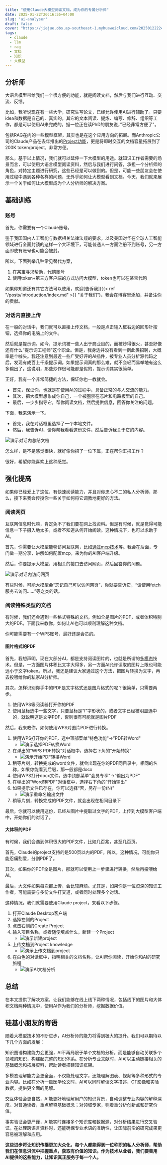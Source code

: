 ```yaml
---
title: "使用Claude大模型阅读文档，成为你的专属分析师"
date: 2025-01-22T20:16:55+04:00
slug: 'ai-analyser'
draft: false
cover: "https://jiejue.obs.ap-southeast-1.myhuaweicloud.com/20250122224004599.webp"
tags:
  - claude
  - llm
  - rag
  - 文档
  - 知识
  - 大模型
---
```

## 分析师

<!--more-->

大语言模型带给我们一个很方便的功能，就是阅读文档，然后与我们进行互动、交流、反馈。

比如，我听说现在有一些大学，研究生写论文，已经允许使用AI进行辅助了。只要idea和数据是自己的、真实的，其它的文本阅读、提炼、编写、修辞、组织等工作，都是可以使用AI来完成的。据一位正在读PhD的朋友说，”已经非常方便了"。

包括RAG在内的一些模型框架，其实也是在这个应用方向的拓展。而Anthropic公司的Claude产品在去年推出的[Project功能](https://www.anthropic.com/news/projects)，更是将即时交互的文档容量拓展到了200K token/project，非常方便。

那么，基于以上情况，我们就可以延伸一下大模型的用途。就知识工作者需要的场景而言，可以使用大语言模型阅读资料，然后与我们进行问答，承担一个分析师的角色，对特定主题进行研究，这些已经是可以做到的。但是，可能一些朋友会在使用过程中遇到各种各样的问题，无外乎如何让大模型看到文档。今天，我们就来展示一个关于如何让大模型成为个人分析师的解决方案。

## 基础训练

### 账号

首先，你需要有一个Claude账号。

鉴于我国国内人工智能与数据相关法律法规的要求，以及美国对华在全球人工智能领域进行全面封锁的这样一个大环境下，可能普通人一方面注册不到账号，另一方面即使有账号也可能会被封。

所以，下面列举几种常见替代方案，

1. 在某宝寻求帮助，代购账号
2. 使用token+第三方客户端的方式访问大模型，token也可以在某宝代购

如果你知道还有其它方法可以使用，欢迎[告诉我]({{< ref "/posts/introduction/index.md" >}} "关于我们")，我会在博客里添加，并备注你的贡献。

### 对话内直接上传

在一般的对话中，我们就可以直接上传文档，一般是点击输入框右边的回形针按钮，选择你的电脑上的文件。

然后就是提示词。如今，提示词被一些人出于商业目的，而被炒得很火，甚至好像还有什么“提示词工程师"这个职业。但是，我身边并没有看到一例此类招聘，大概率是个噱头。我还注意到最近一些广受好评的AI插件，被专业人员分析源代码之后，发现有成百上千条提示词。如果提示词真的那么难，就不会轻而易举地有这么多输出了，这说明，那些炒作很可能都是假的，提示词其实很简单。

正好，我有一个非常简捷的方法，保证你也一教就会。

- 首先，保证你，也就是在使用AI的过程中，具备正常的与人交流的能力。
- 其次，把大模型想象成你自己，一个被圈禁在芯片和电路板里的自己。
- 最后，一步步指导它，帮你阅读文档，然后提供信息，回答你关注的问题。

下面，我来演示一下。

- 首先，我在对话框里选择了一个本地文件。
- 然后，我告诉AI，请你帮我看看这份文件，然后告诉我关于它的内容。

![演示对话内总结文档](https://jiejue.obs.ap-southeast-1.myhuaweicloud.com/20250122213024593.webp)

怎么样，是不是感觉很快，就好像你招了一位下属，正在帮你汇报工作？

很好，希望你能喜欢上这种感觉。

## 强化提高

如果你已经爱上了这位，有快速阅读能力，并且对你忠心不二的私人分析师，那么，接下来我会传授你一些关于如何将它调教地更好的方法。

### 阅读网页

互联网信息时代嘛，肯定免不了我们要在网上找资料。但是有时候，就是觉得可能信息一下子摄入地太多，或者不知道从何开始阅读。这种情况下，也可以求助于AI。

首先，你需要让大模型能够访问互联网，比如[通过mcp技术](https://github.com/modelcontextprotocol/servers/tree/main/src/fetch#configure-for-claudeapp)等。我会在后面，专门做一期分享，讲解如何配置mcp，来为你的AI客户端升级。

然后，你要提示大模型，用相关的接口去访问网页，然后回答你的问题。

![演示对话内访问网页](https://jiejue.obs.ap-southeast-1.myhuaweicloud.com/20250122210334622.webp)

有些时候，可能大模型会“忘记自己可以访问网页”，你就要告诉它，“请使用fetch服务去访问……”等之类的话。

### 阅读特殊类型的文档

有时候，我们还会遇到一些格式特殊的文档，例如全是图片的PDF，或者体积特别大的PDF。下面我来教你，如何让AI也可以顺利理解这种文档。

你可能需要有一个WPS账号，最好还是会员的。

#### 图片格式的PDF

首先，我想声明，现在大部分AI，都是支持阅读图片的，也就是所谓的[多模态](https://openai.com/index/multimodal-neurons/)技术。但是，一方面图片体积比文字大得多，另一方面AI允许读取的图片上限也可能远小于文字token。所以，我还是建议大家通过这个方法，把图片转换为文字，再去投喂给你的私家AI分析师。

其次，怎样识别你手中的PDF是文字格式还是图片格式的呢？很简单，只需要两步。

1. 使用WPS等阅读器打开你的PDF
2. 使用鼠标选中一些文字，只要鼠标是“I"字形状的，或者文字已经被明显选中的，就说明这是文字PDF，否则很有可能就是图片PDF

然后，我来教你，如何使用WPS对图片PDF进行转换。

1. 使用WPS打开你的PDF，选中顶部菜单”特色功能"->”PDF转Word"
   - ![演示选择PDF转换Word](https://jiejue.obs.ap-southeast-1.myhuaweicloud.com/20250122220028814.webp)
2. 在弹出的“WPS PDF转换"对话框中，选择右下角的”开始转换"
   - ![演示开始PDF转换Word](https://jiejue.obs.ap-southeast-1.myhuaweicloud.com/20250122220330154.webp)
3. 稍等片刻，转换完成的word文件，就会出现在你的PDF同目录中，相同的名称，如果你能看到后缀，那一般都是docx
4. 使用WPS打开docx文件，选中顶部菜单“会员专享"->”输出为PDF"
5. 在弹出的“Word转PDF"对话框中，选择右下角的”开始输出"
6. 如果提示文件已存在，你可以选择“否，另存一份(N)"
   - ![演示重命名输出文件](https://jiejue.obs.ap-southeast-1.myhuaweicloud.com/20250122220845126.webp)
7. 稍等片刻，转换完成的PDF文件，就会出现在相同目录下

最后，你就可以使用这份，已经从图片中提取过文字的PDF，上传到大模型客户端中，开始你们的对话了。

#### 大体积的PDF

有时候，我们会遇到体积很大的PDF文件，比如几百兆，甚至几百页。

首先，Claude的project支持的是500页以内的PDF。所以，这种情况，可能你只能忍痛割爱，分割PDF了。

其次，如果你的PDF全是图片，那就可以使用上一步骤进行转换，然后再投喂给AI。

最后，大文件如果每次都上传，会比较麻烦。尤其是，如果你是一位资深的知识工作者，可能需要与多份文件打交道，或者同时处理多个对话。

这种情况，我们就需要使用Claude project，来看以下步骤。

1. 打开Claude Desktop客户端
2. 选择左侧的Project
3. 点击右侧的Create Project
4. 输入项目名称，或者随便填点什么，新建一个Project
   - ![演示新建project](https://jiejue.obs.ap-southeast-1.myhuaweicloud.com/20250122221709933.webp)
5. 上传文档到Project knowledge
   - ![演示上传文档到project](https://jiejue.obs.ap-southeast-1.myhuaweicloud.com/20250122221440389.webp)
6. 在白色的对话框中，指明相关的文档名称，让AI帮你阅读，开始你和AI的研究旅程
   - ![演示AI文档分析](https://jiejue.obs.ap-southeast-1.myhuaweicloud.com/20250122222557078.webp)

## 总结

在本文提供了解决方案，让我们能够在线上线下两种情况，包括线下的图片和大体积文档两种情况中，使用AI作为我们的分析师，挖掘数据价值。

## 硅基小朋友的寄语

随着大模型技术的不断进步，AI分析师的能力将得到极大的提升。我们可以期待以下几个方面的发展：

知识图谱构建能力会更强，AI不再局限于单个文档的分析，而是能够自动关联多个领域的知识，构建起完整的知识体系。在分析专业文献时，AI可以主动链接相关的基础概念和拓展资料，帮助读者搭建知识框架。

多模态理解能力会更全面，不仅能处理文字，还能理解图表、视频等多种形式的专业内容。比如在分析一篇医学论文时，AI可以同时解读文字描述、CT影像和实验数据，提供更全面的见解。

交互体验会更自然，AI能更好地理解用户的知识背景，自动调整专业内容的解释深度。对普通读者，重点解释基础概念；对领域专家，则着重分析创新点和研究价值。

事实验证会更严谨，AI能实时连接多个知识库和数据源，对分析结果进行交叉验证。在处理跨语言资料时，还能确保专业术语的准确性，让国际前沿的研究成果更容易被理解和应用。

**这些进步将让知识传播更加大众化，每个人都能得到一位称职的私人分析师，帮助我们在信息洪流中把握重点，获取有价值的知识。作为技术从业者，我们要善用AI提供的这些能力，让知识真正服务于每一个人。**
